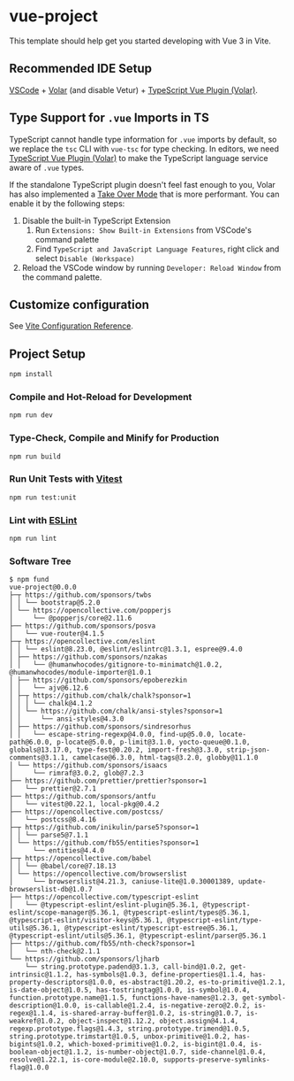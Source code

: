 # vue-project

This template should help get you started developing with Vue 3 in Vite.

## Recommended IDE Setup

[VSCode](https://code.visualstudio.com/) + [Volar](https://marketplace.visualstudio.com/items?itemName=Vue.volar) (and disable Vetur) + [TypeScript Vue Plugin (Volar)](https://marketplace.visualstudio.com/items?itemName=Vue.vscode-typescript-vue-plugin).

## Type Support for `.vue` Imports in TS

TypeScript cannot handle type information for `.vue` imports by default, so we replace the `tsc` CLI with `vue-tsc` for type checking. In editors, we need [TypeScript Vue Plugin (Volar)](https://marketplace.visualstudio.com/items?itemName=Vue.vscode-typescript-vue-plugin) to make the TypeScript language service aware of `.vue` types.

If the standalone TypeScript plugin doesn't feel fast enough to you, Volar has also implemented a [Take Over Mode](https://github.com/johnsoncodehk/volar/discussions/471#discussioncomment-1361669) that is more performant. You can enable it by the following steps:

1. Disable the built-in TypeScript Extension
    1) Run `Extensions: Show Built-in Extensions` from VSCode's command palette
    2) Find `TypeScript and JavaScript Language Features`, right click and select `Disable (Workspace)`
2. Reload the VSCode window by running `Developer: Reload Window` from the command palette.

## Customize configuration

See [Vite Configuration Reference](https://vitejs.dev/config/).

## Project Setup

```sh
npm install
```

### Compile and Hot-Reload for Development

```sh
npm run dev
```

### Type-Check, Compile and Minify for Production

```sh
npm run build
```

### Run Unit Tests with [Vitest](https://vitest.dev/)

```sh
npm run test:unit
```

### Lint with [ESLint](https://eslint.org/)

```sh
npm run lint
```

### Software Tree

```
$ npm fund
vue-project@0.0.0
├─┬ https://github.com/sponsors/twbs
│ │ └── bootstrap@5.2.0
│ └── https://opencollective.com/popperjs
│     └── @popperjs/core@2.11.6
├── https://github.com/sponsors/posva
│   └── vue-router@4.1.5
├─┬ https://opencollective.com/eslint
│ │ └── eslint@8.23.0, @eslint/eslintrc@1.3.1, espree@9.4.0
│ ├── https://github.com/sponsors/nzakas
│ │   └── @humanwhocodes/gitignore-to-minimatch@1.0.2, @humanwhocodes/module-importer@1.0.1
│ ├── https://github.com/sponsors/epoberezkin
│ │   └── ajv@6.12.6
│ ├─┬ https://github.com/chalk/chalk?sponsor=1
│ │ │ └── chalk@4.1.2
│ │ └── https://github.com/chalk/ansi-styles?sponsor=1
│ │     └── ansi-styles@4.3.0
│ ├── https://github.com/sponsors/sindresorhus
│ │   └── escape-string-regexp@4.0.0, find-up@5.0.0, locate-path@6.0.0, p-locate@5.0.0, p-limit@3.1.0, yocto-queue@0.1.0, globals@13.17.0, type-fest@0.20.2, import-fresh@3.3.0, strip-json-comments@3.1.1, camelcase@6.3.0, html-tags@3.2.0, globby@11.1.0
│ └── https://github.com/sponsors/isaacs
│     └── rimraf@3.0.2, glob@7.2.3
├── https://github.com/prettier/prettier?sponsor=1
│   └── prettier@2.7.1
├── https://github.com/sponsors/antfu
│   └── vitest@0.22.1, local-pkg@0.4.2
├── https://opencollective.com/postcss/
│   └── postcss@8.4.16
├─┬ https://github.com/inikulin/parse5?sponsor=1
│ │ └── parse5@7.1.1
│ └── https://github.com/fb55/entities?sponsor=1
│     └── entities@4.4.0
├─┬ https://opencollective.com/babel
│ │ └── @babel/core@7.18.13
│ └── https://opencollective.com/browserslist
│     └── browserslist@4.21.3, caniuse-lite@1.0.30001389, update-browserslist-db@1.0.7
├── https://opencollective.com/typescript-eslint
│   └── @typescript-eslint/eslint-plugin@5.36.1, @typescript-eslint/scope-manager@5.36.1, @typescript-eslint/types@5.36.1, @typescript-eslint/visitor-keys@5.36.1, @typescript-eslint/type-utils@5.36.1, @typescript-eslint/typescript-estree@5.36.1, @typescript-eslint/utils@5.36.1, @typescript-eslint/parser@5.36.1
├── https://github.com/fb55/nth-check?sponsor=1
│   └── nth-check@2.1.1
└── https://github.com/sponsors/ljharb
    └── string.prototype.padend@3.1.3, call-bind@1.0.2, get-intrinsic@1.1.2, has-symbols@1.0.3, define-properties@1.1.4, has-property-descriptors@1.0.0, es-abstract@1.20.2, es-to-primitive@1.2.1, is-date-object@1.0.5, has-tostringtag@1.0.0, is-symbol@1.0.4, function.prototype.name@1.1.5, functions-have-names@1.2.3, get-symbol-description@1.0.0, is-callable@1.2.4, is-negative-zero@2.0.2, is-regex@1.1.4, is-shared-array-buffer@1.0.2, is-string@1.0.7, is-weakref@1.0.2, object-inspect@1.12.2, object.assign@4.1.4, regexp.prototype.flags@1.4.3, string.prototype.trimend@1.0.5, string.prototype.trimstart@1.0.5, unbox-primitive@1.0.2, has-bigints@1.0.2, which-boxed-primitive@1.0.2, is-bigint@1.0.4, is-boolean-object@1.1.2, is-number-object@1.0.7, side-channel@1.0.4, resolve@1.22.1, is-core-module@2.10.0, supports-preserve-symlinks-flag@1.0.0
```